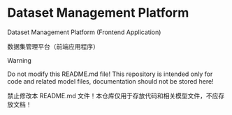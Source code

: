 # Dataset Management Platform

Dataset Management Platform (Frontend Application)

数据集管理平台（前端应用程序）

> [!WARNING]
> Do not modify this README.md file! This repository is intended only for code and related model files, documentation should not be stored here!
>
> 禁止修改本 README.md 文件！本仓库仅用于存放代码和相关模型文件，不应存放文档！
